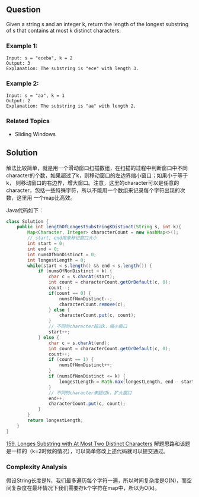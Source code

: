 ## Question

Given a string s and an integer k, return the length of the longest substring of s that contains at most k distinct characters.

### Example 1:
```text
Input: s = "eceba", k = 2
Output: 3
Explanation: The substring is "ece" with length 3.
```

### Example 2:
```text
Input: s = "aa", k = 1
Output: 2
Explanation: The substring is "aa" with length 2.
```

### Related Topics 

* Sliding Windows 

## Solution

解法比较简单，就是用一个滑动窗口扫描数组，在扫描的过程中判断窗口中不同character的个数，如果超过了k，则移动窗口的左边界缩小窗口；如果小于等于k，
则移动窗口的右边界，增大窗口。注意，这里的character可以是任意的character，包括一些特殊字符，所以不能用一个数组来记录每个字符出现的次数，这里用
一个map比高效。

Java代码如下：
```java
class Solution {
    public int lengthOfLongestSubstringKDistinct(String s, int k){
        Map<Character, Integer> characterCount = new HashMap<>();
        // start, end用来标记窗口大小
        int start = 0;
        int end = 0;
        int numsOfNonDistinct = 0;
        int longestLength = 0;
        while(start < s.length() && end < s.length()) {
            if (numsOfNonDistinct > k) {
                char c = s.charAt(start);
                int count = characterCount.getOrDefault(c, 0);
                count--;
                if(count == 0) {
                    numsOfNonDistinct--;
                    characterCount.remove(c);
                } else {
                    characterCount.put(c, count);
                }
                // 不同的character超过k，缩小窗口
                start++;
            } else {
                char c = s.charAt(end);
                int count = characterCount.getOrDefault(c, 0);
                count++;
                if (count == 1) {
                    numsOfNonDistinct++;
                }
                if (numsOfNonDistinct <= k) {
                    longestLength = Math.max(longestLength, end - start + 1);
                }
                // 不同的character未超过k，扩大窗口
                end++;
                characterCount.put(c, count);
            }
        }
        return longestLength;
    }
}
```
[159. Longes Substring with At Most Two Distinct Characters](https://leetcode.com/problems/longest-substring-with-at-most-two-distinct-characters/)
解题思路和该题是一样的（k=2时候的情况），可以简单修改上述代码就可以提交通过。 

### Complexity Analysis

假设String长度是N，我们最多遍历每个字符一遍，所以时间复杂度是O(N)，而空间复杂度在最坏情况下我们需要存k个字符在map中，所以为O(k)。